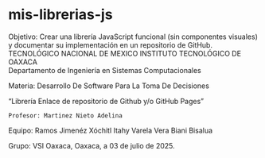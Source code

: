 # mis-librerias-js
Objetivo: Crear una librería JavaScript funcional (sin componentes visuales) y documentar su implementación en un repositorio de GitHub.
TECNOLÓGICO NACIONAL DE MEXICO
                 INSTITUTO TECNOLÓGICO DE OAXACA			
Departamento de Ingeniería en Sistemas Computacionales






Materia: Desarrollo De Software Para La Toma De Decisiones

“Librería Enlace de repositorio de Github y/o GitHub Pages”

	Profesor: Martinez Nieto Adelina
		
Equipo: 
Ramos Jimenéz Xóchitl Itahy
Varela Vera  Biani Bisalua

Grupo:   VSI
Oaxaca, Oaxaca, a 03 de julio de 2025.
